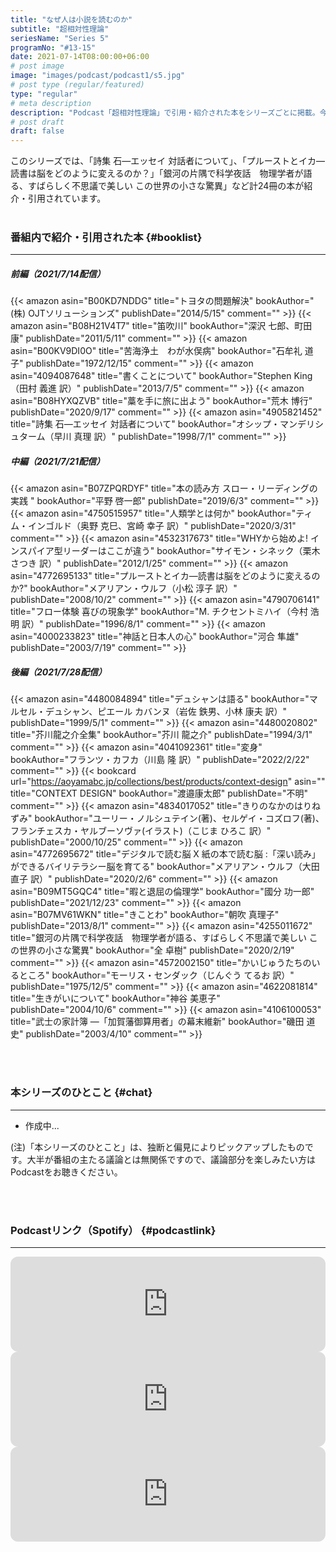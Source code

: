 ```yaml
---
title: "なぜ人は小説を読むのか"
subtitle: "超相対性理論"
seriesName: "Series 5"
programNo: "#13-15"
date: 2021-07-14T08:00:00+06:00
# post image
image: "images/podcast/podcast1/s5.jpg"
# post type (regular/featured)
type: "regular"
# meta description
description: "Podcast「超相対性理論」で引用・紹介された本をシリーズごとに掲載。今回のテーマは「なぜ人は小説を読むのか」です。"
# post draft
draft: false
---
```


このシリーズでは、「詩集 石―エッセイ 対話者について」、「プルーストとイカ―読書は脳をどのように変えるのか？」「銀河の片隅で科学夜話　物理学者が語る、すばらしく不思議で美しい この世界の小さな驚異」など計24冊の本が紹介・引用されています。<br>
<br>

### 番組内で紹介・引用された本 {#booklist}
<hr>

##### 前編（2021/7/14配信）
{{< amazon asin="B00KD7NDDG" title="トヨタの問題解決" bookAuthor="(株) OJTソリューションズ" publishDate="2014/5/15" comment="" >}}
{{< amazon asin="B08H21V4T7" title="笛吹川" bookAuthor="深沢 七郎、町田 康" publishDate="2011/5/11" comment="" >}}
{{< amazon asin="B00KV9DI0O" title="苦海浄土　わが水俣病" bookAuthor="石牟礼 道子" publishDate="1972/12/15" comment="" >}}
{{< amazon asin="4094087648" title="書くことについて" bookAuthor="Stephen King（田村 義進 訳）" publishDate="2013/7/5" comment="" >}}
{{< amazon asin="B08HYXQZVB" title="藁を手に旅に出よう" bookAuthor="荒木 博行" publishDate="2020/9/17" comment="" >}}
{{< amazon asin="4905821452" title="詩集 石―エッセイ 対話者について" bookAuthor="オシップ・マンデリシュターム（早川 真理 訳）" publishDate="1998/7/1" comment="" >}}
<br>

##### 中編（2021/7/21配信）
{{< amazon asin="B07ZPQRDYF" title="本の読み方 スロー・リーディングの実践 " bookAuthor="平野 啓一郎" publishDate="2019/6/3" comment="" >}}
{{< amazon asin="4750515957" title="人類学とは何か" bookAuthor="ティム・インゴルド（奥野 克巳、宮崎 幸子 訳）" publishDate="2020/3/31" comment="" >}}
{{< amazon asin="4532317673" title="WHYから始めよ! インスパイア型リーダーはここが違う" bookAuthor="サイモン・シネック（栗木 さつき 訳）" publishDate="2012/1/25" comment="" >}}
{{< amazon asin="4772695133" title="プルーストとイカ―読書は脳をどのように変えるのか?" bookAuthor="メアリアン・ウルフ（小松 淳子 訳）" publishDate="2008/10/2" comment="" >}}
{{< amazon asin="4790706141" title="フロー体験 喜びの現象学" bookAuthor="M. チクセントミハイ（今村 浩明 訳）" publishDate="1996/8/1" comment="" >}}
{{< amazon asin="4000233823" title="神話と日本人の心" bookAuthor="河合 隼雄" publishDate="2003/7/19" comment="" >}}
<br>

##### 後編（2021/7/28配信）
{{< amazon asin="4480084894" title="デュシャンは語る" bookAuthor="マルセル・デュシャン、ピエール カバンヌ（岩佐 鉄男、小林 康夫 訳）" publishDate="1999/5/1" comment="" >}}
{{< amazon asin="4480020802" title="芥川龍之介全集" bookAuthor="芥川 龍之介" publishDate="1994/3/1" comment="" >}}
{{< amazon asin="4041092361" title="変身" bookAuthor="フランツ・カフカ（川島 隆 訳）" publishDate="2022/2/22" comment="" >}}
{{< bookcard url="https://aoyamabc.jp/collections/best/products/context-design" asin="" title="CONTEXT DESIGN" bookAuthor="渡邉康太郎" publishDate="不明" comment="" >}}
{{< amazon asin="4834017052" title="きりのなかのはりねずみ" bookAuthor="ユーリー・ノルシュテイン(著)、セルゲイ・コズロフ(著)、フランチェスカ・ヤルブーソヴァ(イラスト)（こじま ひろこ 訳）" publishDate="2000/10/25" comment="" >}}
{{< amazon asin="4772695672" title="デジタルで読む脳 X 紙の本で読む脳 :「深い読み」ができるバイリテラシー脳を育てる" bookAuthor="メアリアン・ウルフ（大田 直子 訳）" publishDate="2020/2/6" comment="" >}}
{{< amazon asin="B09MT5GQC4" title="暇と退屈の倫理学" bookAuthor="國分 功一郎" publishDate="2021/12/23" comment="" >}}
{{< amazon asin="B07MV61WKN" title="きことわ" bookAuthor="朝吹 真理子" publishDate="2013/8/1" comment="" >}}
{{< amazon asin="4255011672" title="銀河の片隅で科学夜話　物理学者が語る、すばらしく不思議で美しい この世界の小さな驚異" bookAuthor="全 卓樹" publishDate="2020/2/19" comment="" >}}
{{< amazon asin="4572002150" title="かいじゅうたちのいるところ" bookAuthor="モーリス・センダック（じんぐう てるお 訳）" publishDate="1975/12/5" comment="" >}}
{{< amazon asin="4622081814" title="生きがいについて" bookAuthor="神谷 美恵子" publishDate="2004/10/6" comment="" >}}
{{< amazon asin="4106100053" title="武士の家計簿 ―「加賀藩御算用者」の幕末維新" bookAuthor="磯田 道史" publishDate="2003/4/10" comment="" >}}

<br>
<br>

### 本シリーズのひとこと {#chat}
<hr>

* 作成中...

(注)「本シリーズのひとこと」は、独断と偏見によりピックアップしたものです。大半が番組の主たる議論とは無関係ですので、議論部分を楽しみたい方はPodcastをお聴きください。

<br>
<br>

### Podcastリンク（Spotify） {#podcastlink}
<hr>

<iframe style="border-radius:12px" src="https://open.spotify.com/embed/episode/3CzEAKzV0P5kj6U69RRP9c?utm_source=generator" width="100%" height="152" frameBorder="0" allowfullscreen="" allow="autoplay; clipboard-write; encrypted-media; fullscreen; picture-in-picture"></iframe>
<iframe style="border-radius:12px" src="https://open.spotify.com/embed/episode/0GdpBld39kwHgqbY2JkmTB?utm_source=generator" width="100%" height="152" frameBorder="0" allowfullscreen="" allow="autoplay; clipboard-write; encrypted-media; fullscreen; picture-in-picture"></iframe>
<iframe style="border-radius:12px" src="https://open.spotify.com/embed/episode/4CZlkiqoXhmmEWu4UxNjKA?utm_source=generator" width="100%" height="152" frameBorder="0" allowfullscreen="" allow="autoplay; clipboard-write; encrypted-media; fullscreen; picture-in-picture"></iframe>
